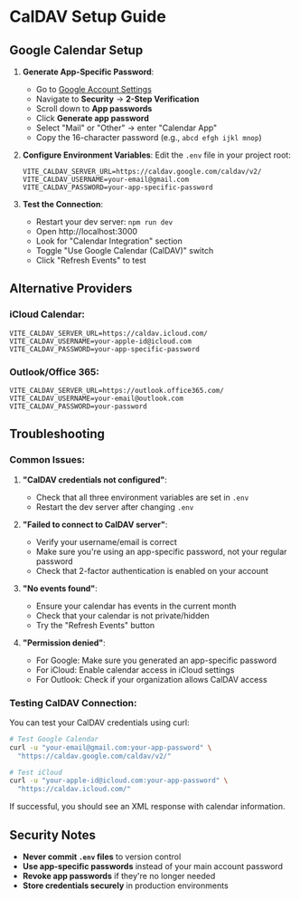 # CalDAV Setup Guide

## Google Calendar Setup

1. **Generate App-Specific Password**:
   - Go to [Google Account Settings](https://myaccount.google.com/)
   - Navigate to **Security** → **2-Step Verification**
   - Scroll down to **App passwords**
   - Click **Generate app password**
   - Select "Mail" or "Other" → enter "Calendar App"
   - Copy the 16-character password (e.g., `abcd efgh ijkl mnop`)

2. **Configure Environment Variables**:
   Edit the `.env` file in your project root:
   ```env
   VITE_CALDAV_SERVER_URL=https://caldav.google.com/caldav/v2/
   VITE_CALDAV_USERNAME=your-email@gmail.com
   VITE_CALDAV_PASSWORD=your-app-specific-password
   ```

3. **Test the Connection**:
   - Restart your dev server: `npm run dev`
   - Open http://localhost:3000
   - Look for "Calendar Integration" section
   - Toggle "Use Google Calendar (CalDAV)" switch
   - Click "Refresh Events" to test

## Alternative Providers

### iCloud Calendar:
```env
VITE_CALDAV_SERVER_URL=https://caldav.icloud.com/
VITE_CALDAV_USERNAME=your-apple-id@icloud.com
VITE_CALDAV_PASSWORD=your-app-specific-password
```

### Outlook/Office 365:
```env
VITE_CALDAV_SERVER_URL=https://outlook.office365.com/
VITE_CALDAV_USERNAME=your-email@outlook.com
VITE_CALDAV_PASSWORD=your-password
```

## Troubleshooting

### Common Issues:

1. **"CalDAV credentials not configured"**:
   - Check that all three environment variables are set in `.env`
   - Restart the dev server after changing `.env`

2. **"Failed to connect to CalDAV server"**:
   - Verify your username/email is correct
   - Make sure you're using an app-specific password, not your regular password
   - Check that 2-factor authentication is enabled on your account

3. **"No events found"**:
   - Ensure your calendar has events in the current month
   - Check that your calendar is not private/hidden
   - Try the "Refresh Events" button

4. **"Permission denied"**:
   - For Google: Make sure you generated an app-specific password
   - For iCloud: Enable calendar access in iCloud settings
   - For Outlook: Check if your organization allows CalDAV access

### Testing CalDAV Connection:

You can test your CalDAV credentials using curl:

```bash
# Test Google Calendar
curl -u "your-email@gmail.com:your-app-password" \
  "https://caldav.google.com/caldav/v2/"

# Test iCloud
curl -u "your-apple-id@icloud.com:your-app-password" \
  "https://caldav.icloud.com/"
```

If successful, you should see an XML response with calendar information.

## Security Notes

- **Never commit `.env` files** to version control
- **Use app-specific passwords** instead of your main account password
- **Revoke app passwords** if they're no longer needed
- **Store credentials securely** in production environments
